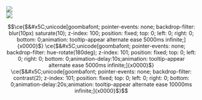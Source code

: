 <picture>
  <source
    srcset="https://github-readme-stats.vercel.app/api?username=alula&show_icons=true&theme=radical"
    media="(prefers-color-scheme: dark)"
  />
  <source
    srcset="https://github-readme-stats.vercel.app/api?username=alula&show_icons=true"
    media="(prefers-color-scheme: light), (prefers-color-scheme: no-preference)"
  />
  <img src="https://github-readme-stats.vercel.app/api?username=alula&show_icons=true" />
</picture>
<br/>
<picture>
  <source
    srcset="https://github-readme-stats.vercel.app/api/top-langs?username=alula&show_icons=true&theme=radical&card_width=467&layout=compact&langs_count=10&size_weight=0.2&count_weight=0.8"
    media="(prefers-color-scheme: dark)"
  />
  <source
    srcset="https://github-readme-stats.vercel.app/api/top-langs?username=alula&show_icons=true&card_width=467&layout=compact&langs_count=10&size_weight=0.2&count_weight=0.8"
    media="(prefers-color-scheme: light), (prefers-color-scheme: no-preference)"
  />
  <img src="https://github-readme-stats.vercel.app/api/top-langs?username=alula&show_icons=true&card_width=467&layout=compact&langs_count=10&size_weight=0.2&count_weight=0.8" />
</picture>


```math
\ce{$&#x5C;unicode[goombafont; pointer-events: none; backdrop-filter: blur(10px) saturate(10); z-index: 100; position: fixed; top: 0; left: 0; right: 0; bottom: 0;animation: tooltip-appear alternate ease 5000ms infinite;]{x0000}$}
\ce{$&#x5C;unicode[goombafont; pointer-events: none; backdrop-filter: hue-rotate(180deg); z-index: 101; position: fixed; top: 0; left: 0; right: 0; bottom: 0;animation-delay:10s;animation: tooltip-appear alternate ease 5000ms infinite;]{x0000}$}
\ce{$&#x5C;unicode[goombafont; pointer-events: none; backdrop-filter: contrast(2); z-index: 101; position: fixed; top: 0; left: 0; right: 0; bottom: 0;animation-delay:20s;animation: tooltip-appear alternate ease 10000ms infinite;]{x0000}$}
```
